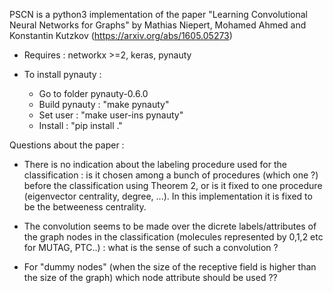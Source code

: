 PSCN is a python3 implementation of the paper "Learning Convolutional Neural Networks for Graphs" by Mathias Niepert, Mohamed Ahmed and Konstantin Kutzkov (https://arxiv.org/abs/1605.05273)

- Requires : networkx >=2, keras, pynauty

- To install pynauty :
	- Go to folder pynauty-0.6.0
	- Build pynauty : "make pynauty"
	- Set user : "make user-ins pynauty"
	- Install : "pip install ."

Questions about the paper : 

- There is no indication about the labeling procedure used for the classification : is it chosen among a bunch of procedures (which one ?) before the classification using Theorem 2, or is it fixed to one procedure (eigenvector centrality, degree, ...). In this implementation it is fixed to be the betweeness centrality.

- The convolution seems to be made over the dicrete labels/attributes of the graph nodes in the classification (molecules represented by 0,1,2 etc for MUTAG, PTC..) : what is the sense of such a convolution ?

- For "dummy nodes" (when the size of the receptive field is higher than the size of the graph) which node attribute should be used ??




